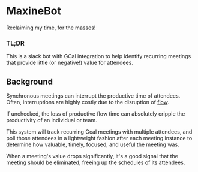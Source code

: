# MaxineBot

Reclaiming my time, for the masses!

### TL;DR

This is a slack bot with GCal integration to help identify recurring
meetings that provide little (or negative!) value for attendees.

## Background

Synchronous meetings can interrupt the productive time of attendees.
Often, interruptions are highly costly due to the disruption of [flow](
  https://heeris.id.au/trinkets/ProgrammerInterrupted.png).

If unchecked, the loss of productive flow time can absolutely cripple
the productivity of an individual or team.

This system will track recurring Gcal meetings with multiple attendees,
and poll those attendees in a lightweight fashion after each meeting
instance to determine how valuable, timely, focused, and useful the
meeting was.

When a meeting's value drops significantly, it's a good signal that the
meeting should be eliminated, freeing up the schedules of its attendees.

